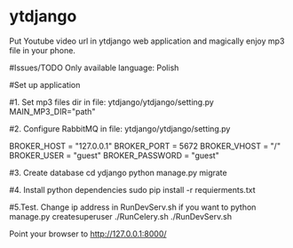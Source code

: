# ytdjango
Put Youtube video url in ytdjango web application and magically enjoy mp3 file in your phone. 

#Issues/TODO
Only available language: Polish


#Set up application

#1. Set mp3 files dir
in file: ytdjango/ytdjango/setting.py
MAIN_MP3_DIR="path"

#2. Configure RabbitMQ
in file: ytdjango/ytdjango/setting.py

BROKER_HOST = "127.0.0.1"
BROKER_PORT = 5672
BROKER_VHOST = "/"
BROKER_USER = "guest"
BROKER_PASSWORD = "guest"

#3. Create database
cd ydjango
python manage.py migrate

#4. Install python dependencies
sudo pip install -r requierments.txt

#5.Test. Change ip address in RunDevServ.sh if you want to
python manage.py  createsuperuser
./RunCelery.sh
./RunDevServ.sh

Point your browser to http://127.0.0.1:8000/
